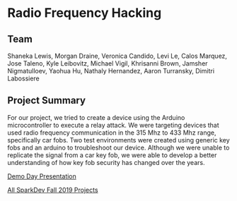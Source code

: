 # Radio Frequency Hacking

## Team

Shaneka Lewis, Morgan Draine, Veronica Candido, Levi Le, Calos Marquez, Jose Taleno, Kyle Leibovitz, Michael Vigil, Khrisanni Brown, Jamsher Nigmatulloev, Yaohua Hu, Nathaly Hernandez, Aaron Turransky, Dimitri Labossiere

## Project Summary

For our project, we tried to create a device using the Arduino microcontroller to execute a relay attack. We were targeting devices that used radio frequency communication in the 315 Mhz to 433 Mhz range, specifically car fobs. Two test environments were created using generic key fobs and an arduino to troubleshoot our device. Although we were unable to replicate the signal from a car key fob, we were able to develop a better understanding of how key fob security has changed over the years.

[Demo Day Presentation](/SparkDev_Fall_2019_Poster.pdf)

[All SparkDev Fall 2019 Projects](https://github.com/SparkDevF19)
